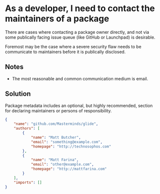 # As a developer, I need to contact the maintainers of a package

There are cases where contacting a package owner directly, and not via
some publically facing issue queue (like GitHub or Launchpad) is
desirable.

Foremost may be the case where a severe security flaw needs to be
communicate to maintainers before it is publically disclosed.

## Notes
- The most reasonable and common communication medium is email.


## Solution
Package metadata includes an optional, but highly recommended, section
for declaring maintainers or persons of responsibility.

```json
{
    "name": "github.com/Masterminds/glide",
    "authors": [
        {
            "name": "Matt Butcher",
            "email": "something@example.com",
            "homepage": "http://technosophos.com"
        },
        {
            "name": "Matt Farina",
            "email": "other@example.com",
            "homepage": "http://mattfarina.com"
        }
    ],
    "imports": []
}
```
